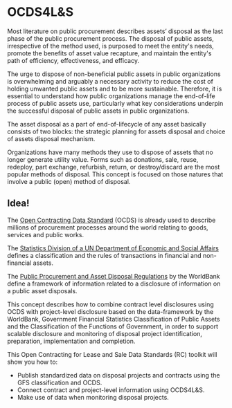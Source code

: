 # OCDS4L&S

Most literature on public procurement describes assets’ disposal as the last phase of the public procurement process. The disposal of public assets, irrespective of the method used, is purposed to meet the entity's needs, promote the benefits of asset value recapture, and maintain the entity's path of efficiency, effectiveness, and efficacy. 

The urge to dispose of non-beneficial public assets in public organizations is overwhelming and arguably a necessary activity to reduce the cost of holding unwanted public assets and to be more sustainable. Therefore, it is essential to understand how public organizations manage the end-of-life process of public assets use, particularly what key considerations underpin the successful disposal of public assets in public organizations.

The asset disposal as a part of end-of-lifecycle of any asset basically consists of two blocks: the strategic planning for assets disposal and choice of assets disposal mechanism.

Organizations have many methods they use to dispose of assets that no longer generate utility value. Forms such as donations, sale, reuse, redeploy, part exchange, refurbish, return, or destroy/discard are the most popular methods of disposal. This concept is focused on those natures that involve a public (open) method of disposal.

## Idea!

The [Open Contracting Data Standard](https://standard.open-contracting.org/latest/en/) (OCDS) is already used to describe millions of procurement processes around the world relating to goods, services and public works. 

The [Statistics Division of a UN  Department of Economic and Social Affairs](http://unstats.un.org/unsd/) defines a classification and the rules of transactions in financial and non-financial assets.

The [Public Procurement and Asset Disposal Regulations](https://ppp.worldbank.org/public-private-partnership/library/public-procurement-and-asset-disposal-regulations) by the WorldBank define a framework of information related to a disclosure of information on a public asset disposals.

This concept describes how to combine contract level disclosures using OCDS with project-level disclosure based on the data-framework by the WorldBank, Government Financial Statistics Classification of Public Assets and the Classification of the Functions of Government, in order to support scalable disclosure and monitoring of disposal project identification, preparation, implementation and completion.

This Open Contracting for Lease and Sale Data Standards (RC) toolkit will show you how to:
- Publish standardized data on disposal projects and contracts using the GFS classification and OCDS.
- Connect contract and project-level information using OCDS4L&S.
- Make use of data when monitoring disposal projects.
